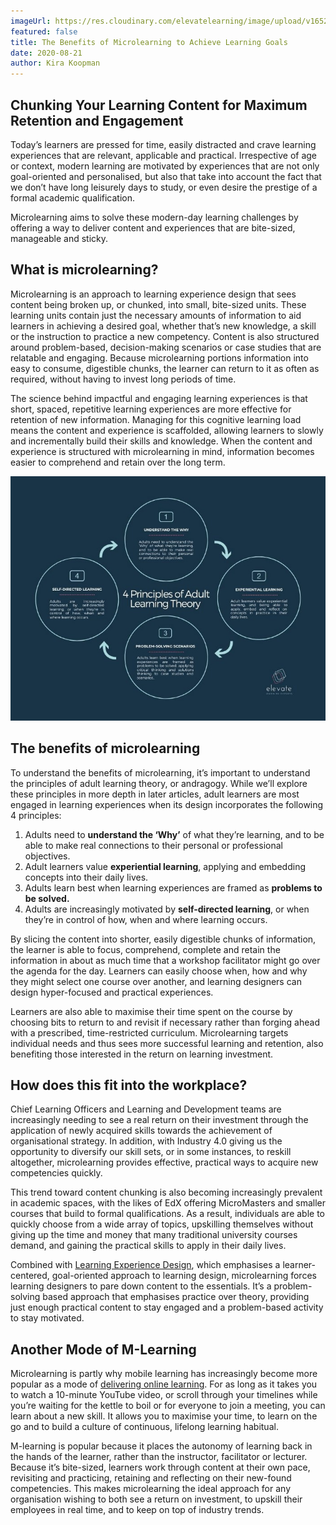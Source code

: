 ```yaml
---
imageUrl: https://res.cloudinary.com/elevatelearning/image/upload/v1652341525/site-assets/insights-cover-4_ejcfop.jpg
featured: false
title: The Benefits of Microlearning to Achieve Learning Goals
date: 2020-08-21
author: Kira Koopman
---
```


## Chunking Your Learning Content for Maximum Retention and Engagement

Today’s learners are pressed for time, easily distracted and crave learning experiences that are relevant, applicable and practical. Irrespective of age or context, modern learning are motivated by experiences that are not only goal-oriented and personalised, but also that take into account the fact that we don’t have long leisurely days to study, or even desire the prestige of a formal academic qualification.

Microlearning aims to solve these modern-day learning challenges by offering a way to deliver content and experiences that are bite-sized, manageable and sticky.

## What is microlearning?

Microlearning is an approach to learning experience design that sees content being broken up, or chunked, into small, bite-sized units. These learning units contain just the necessary amounts of information to aid learners in achieving a desired goal, whether that’s new knowledge, a skill or the instruction to practice a new competency. Content is also structured around problem-based, decision-making scenarios or case studies that are relatable and engaging. Because microlearning portions information into easy to consume, digestible chunks, the learner can return to it as often as required, without having to invest long periods of time.

The science behind impactful and engaging learning experiences is that short, spaced, repetitive learning experiences are more effective for retention of new information. Managing for this cognitive learning load means the content and experience is scaffolded, allowing learners to slowly and incrementally build their skills and knowledge. When the content and experience is structured with microlearning in mind, information becomes easier to comprehend and retain over the long term.

![Four Principles Of Adult Learning Theory](./four-principles-of-adult-learning-theory.jpg?height=450&width=600)

## The benefits of microlearning

To understand the benefits of microlearning, it’s important to understand the principles of adult learning theory, or andragogy. While we’ll explore these principles in more depth in later articles, adult learners are most engaged in learning experiences when its design incorporates the following 4 principles:

1. Adults need to **understand the ‘Why’** of what they’re learning, and to be able to make real connections to their personal or professional objectives.
2. Adult learners value **experiential learning**, applying and embedding concepts into their daily lives.
3. Adults learn best when learning experiences are framed as **problems to be solved.**
4. Adults are increasingly motivated by **self-directed learning**, or when they’re in control of how, when and where learning occurs.

By slicing the content into shorter, easily digestible chunks of information, the learner is able to focus, comprehend, complete and retain the information in about as much time that a workshop facilitator might go over the agenda for the day. Learners can easily choose when, how and why they might select one course over another, and learning designers can design hyper-focused and practical experiences.

Learners are also able to maximise their time spent on the course by choosing bits to return to and revisit if necessary rather than forging ahead with a prescribed, time-restricted curriculum. Microlearning targets individual needs and thus sees more successful learning and retention, also benefiting those interested in the return on learning investment.

## How does this fit into the workplace?

Chief Learning Officers and Learning and Development teams are increasingly needing to see a real return on their investment through the application of newly acquired skills towards the achievement of organisational strategy. In addition, with Industry 4.0 giving us the opportunity to diversify our skill sets, or in some instances, to reskill altogether, microlearning provides effective, practical ways to acquire new competencies quickly.

This trend toward content chunking is also becoming increasingly prevalent in academic spaces, with the likes of EdX offering MicroMasters and smaller courses that build to formal qualifications. As a result, individuals are able to quickly choose from a wide array of topics, upskilling themselves without giving up the time and money that many traditional university courses demand, and gaining the practical skills to apply in their daily lives.

Combined with <a href="/insights/what-is-learning-experience-design" rel="noopener nofollow">Learning Experience Design</a>, which emphasises a learner-centered, goal-oriented approach to learning design, microlearning forces learning designers to pare down content to the essentials. It’s a problem-solving based approach that emphasises practice over theory, providing just enough practical content to stay engaged and a problem-based activity to stay motivated.

## Another Mode of M-Learning

Microlearning is partly why mobile learning has increasingly become more popular as a mode of <a href="/insights/five-reasons-why-you-should-invest-in-digital-learning" rel="noopener nofollow">delivering online learning</a>. For as long as it takes you to watch a 10-minute YouTube video, or scroll through your timelines while you’re waiting for the kettle to boil or for everyone to join a meeting, you can learn about a new skill. It allows you to maximise your time, to learn on the go and to build a culture of continuous, lifelong learning habitual.

M-learning is popular because it places the autonomy of learning back in the hands of the learner, rather than the instructor, facilitator or lecturer. Because it’s bite-sized, learners work through content at their own pace, revisiting and practicing, retaining and reflecting on their new-found competencies. This makes microlearning the ideal approach for any organisation wishing to both see a return on investment, to upskill their employees in real time, and to keep on top of industry trends.
